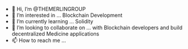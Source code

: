 - 👋 Hi, I’m @THEMERLINGROUP
- 👀 I’m interested in ... Blockchain Development
- 🌱 I’m currently learning ... Solidity
- 💞️ I’m looking to collaborate on ... with Blockchain developers and build decentralized Medicine applications
- 📫 How to reach me ...

<!---
THEMERLINGROUP/THEMERLINGROUP is a ✨ special ✨ repository because its `README.md` (this file) appears on your GitHub profile.
You can click the Preview link to take a look at your changes.
--->
